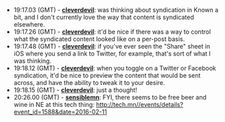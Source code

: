 * <a id="19:17.03">19:17.03 (GMT)</a> - __[cleverdevil](https://github.com/cleverdevil)__: was thinking about syndication in Known a bit, and I don't currently love the way that content is syndicated elsewhere.
* <a id="19:17.26">19:17.26 (GMT)</a> - __[cleverdevil](https://github.com/cleverdevil)__: it'd be nice if there was a way to control what the syndicated content looked like on a per-post basis.
* <a id="19:17.48">19:17.48 (GMT)</a> - __[cleverdevil](https://github.com/cleverdevil)__: if you've ever seen the "Share" sheet in iOS where you send a link to Twitter, for example, that's sort of what I was thinking.
* <a id="19:18.12">19:18.12 (GMT)</a> - __[cleverdevil](https://github.com/cleverdevil)__: when you toggle on a Twitter or Facebook syndication, it'd be nice to preview the content that would be sent across, and have the ability to tweak it to your desire.
* <a id="19:18.15">19:18.15 (GMT)</a> - __[cleverdevil](https://github.com/cleverdevil)__: just a thought!
* <a id="20:26.00">20:26.00 (GMT)</a> - __[sensiblemn](https://github.com/sensiblemn)__: FYI, there seems to be free beer and wine in NE at this tech thing: http://tech.mn//events/details?event_id=1588&date=2016-02-11
